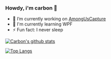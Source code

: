 ### Howdy, i'm carbon 👋

- 🔭 I’m currently working on [AmongUsCapture](http://github.com/automuteus/AmongUsCapture)
- 🌱 I'm currently learning WPF
- ⚡ Fun fact: I never sleep 

[![Carbon's github stats](https://github-readme-stats.vercel.app/api?username=CarbonNeuron&show_icons=true&theme=tokyonight)](https://github.com/CarbonNeuron)

[![Top Langs](https://github-readme-stats.vercel.app/api/top-langs/?username=CarbonNeuron&theme=tokyonight)](https://github.com/CarbonNeuron/github-readme-stats)
